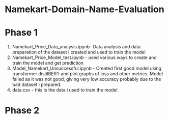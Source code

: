 # Namekart-Domain-Name-Evaluation

# Phase 1
1. Namekart_Price_Data_analysis.ipynb- Data analysis and data preparation of the dataset i created and used to train the model
2. Namekart_Price_Model_test.ipynb - used various ways to create and train the model and get prediction
3. Model_Namekart_Unsuccessful.ipynb - Created first good model using transformer distilBERT and plot graphs of loss and other metrics. Model failed as it was not good, giving very low accuracy probably due to the bad dataset i prepared.
4. data.csv - this is the data i used to train the model

# Phase 2
